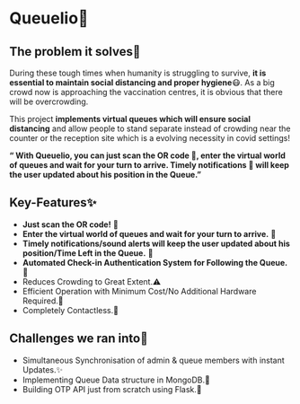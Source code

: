 # Queuelio👥


## The problem it solves🎯
During these tough times when humanity is struggling to survive, **it is essential to maintain social distancing and proper hygiene**😷. As a big crowd now is approaching the vaccination centres, it is obvious that there will be overcrowding.

This project **implements virtual queues which will ensure social distancing** and allow people to stand separate instead of crowding near the counter or the reception site which is a evolving necessity in covid settings!

**“ With Queuelio, you can just scan the OR code 📱, enter the virtual world of queues and wait for your turn to arrive. Timely notifications 🔔 will keep the user updated about his position in the Queue.”**

## Key-Features✨
- **Just scan the OR code!** 📱
- **Enter the virtual world of queues and wait for your turn to arrive.** 👥
- **Timely notifications/sound alerts will keep the user updated about his position/Time Left in the Queue.** 🔔
- **Automated Check-in Authentication System for Following the Queue.** 🔐
- Reduces Crowding to Great Extent.⚠️
- Efficient Operation with Minimum Cost/No Additional Hardware Required.💸
- Completely Contactless.🙏

## Challenges we ran into🚧
- Simultaneous Synchronisation of admin & queue members with instant Updates.✨
- Implementing Queue Data structure in MongoDB.📃
- Building OTP API just from scratch using Flask.📝
